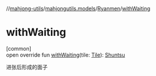 //[mahjong-utils](../../../index.md)/[mahjongutils.models](../index.md)/[Ryanmen](index.md)/[withWaiting](with-waiting.md)

# withWaiting

[common]\
open override fun [withWaiting](with-waiting.md)(tile: [Tile](../-tile/index.md)): [Shuntsu](../-shuntsu/index.md)

进张后形成的面子
